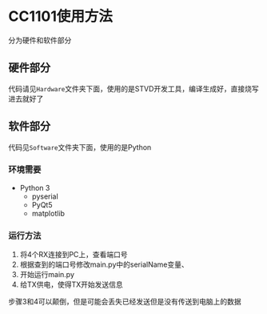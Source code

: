 # CC1101使用方法

分为硬件和软件部分

## 硬件部分

代码请见<code>Hardware</code>文件夹下面，使用的是STVD开发工具，编译生成好，直接烧写进去就好了

## 软件部分

代码见<code>Software</code>文件夹下面，使用的是Python

### 环境需要

+ Python 3
  + pyserial
  + PyQt5
  + matplotlib

### 运行方法

1. 将4个RX连接到PC上，查看端口号
2. 根据查到的端口号修改main.py中的serialName变量、
3. 开始运行main.py
4. 给TX供电，使得TX开始发送信息

步骤3和4可以颠倒，但是可能会丢失已经发送但是没有传送到电脑上的数据
